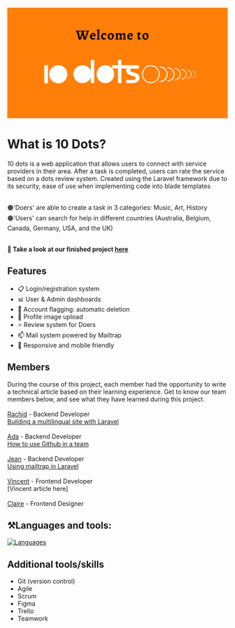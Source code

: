 ![Header](10dots-welcome.png)

# What is 10 Dots?
10 dots is a web application that allows users to connect with service providers in their area. After a task is completed, users can rate the service based on a dots review system. Created using the Laravel framework due to its security, ease of use when implementing code into blade templates</br></br>

🟠'Doers' are able to create a task in 3 categories: Music, Art, History</br>
🟠'Users' can search for help in different countries (Australia, Belgium, Canada, Germany, USA, and the UK)</br></br>

**👀 Take a look at our finished project [here](https://10-dots.com/)**

## Features
- 📋 Login/registration system
- 📊 User & Admin dashboards
- 🚩 Account flagging: automatic deletion 
- 📸 Profile image upload
- ⭐ Review system for Doers
- 📫 Mail system powered by Mailtrap
- 📱 Responsive and mobile friendly

## Members
During the course of this project, each member had the opportunity to write a technical article based on their learning experience. Get to know our team members below, and see what they have learned during this project.</br></br>
[Rachid](https://github.com/RachidMA) - Backend Developer</br>
                [Building a multilingual site with Laravel](https://dev.to/rachidma/language-switching-in-laravel-a-step-by-step-guide-to-multilingual-websites-50eb)<br></br>
[Ada](https://github.com/ada-omoji) - Backend Developer</br>
        [How to use Github in a team](https://dev.to/ada-omoji/how-to-use-github-in-a-team-project-47np)</br></br>
[Jean](https://github.com/JeanPinay) - Backend Developer</br>
        [Using mailtrap in Laravel](https://dev.to/jeanpinay/using-mailtrap-in-laravel-5bj4)</br></br>
[Vincent](https://github.com/VincentClarysse) - Frontend Developer</br>
[Vincent article here]</br></br>
[Claire](https://github.com/HereThereClaire) - Frontend Designer</br>

## ⚒️Languages and tools: 
[![Languages](https://skillicons.dev/icons?i=laravel,javascript,css,sass,mysql,github&theme=light)](https://skillicons.dev)

## Additional tools/skills
* Git (version control)
* Agile
* Scrum
* Figma
* Trello
* Teamwork